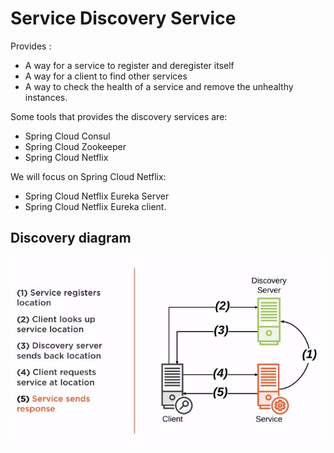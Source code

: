 # Service Discovery Service

Provides :
- A way for a service to register and deregister itself
- A way for a client to find other services
- A way to check the health of a service and remove the unhealthy instances.

Some tools that provides the discovery services are:
- Spring Cloud Consul
- Spring Cloud Zookeeper
- Spring Cloud Netflix

We will focus on Spring Cloud Netflix:
- Spring Cloud Netflix Eureka Server
- Spring Cloud Netflix Eureka client.

## Discovery diagram
![Diagrame](Capture-Discovery-service-1.JPG)






